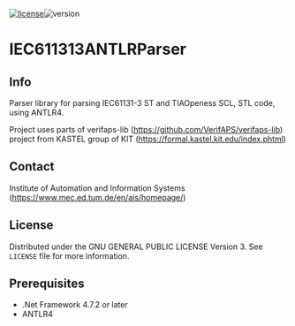 <!-- PROJECT SHIELDS -->
<!--
*** I'm using markdown "reference style" links for readability.
*** Reference links are enclosed in brackets [ ] instead of parentheses ( ).
*** See the bottom of this document for the declaration of the reference variables
*** for contributors-url, forks-url, etc. This is an optional, concise syntax you may use.
*** https://www.markdownguide.org/basic-syntax/#reference-style-links
-->

[![license][license-shield]][license-url]![version][version-shield]

# IEC611313ANTLRParser

<!-- Description -->
## Info

Parser library for parsing IEC61131-3 ST and TIAOpeness SCL, STL code, using ANTLR4.   

Project uses parts of verifaps-lib (https://github.com/VerifAPS/verifaps-lib) project from KASTEL group of KIT (https://formal.kastel.kit.edu/index.phtml)

<!-- CONTACT -->
## Contact

Institute of Automation and Information Systems (https://www.mec.ed.tum.de/en/ais/homepage/)

<!--
Project Link: (https://github.com/your_username/repo_name](https://github.com/your_username/repo_name)
-->

<!-- LICENSE -->
## License

Distributed under the GNU GENERAL PUBLIC LICENSE Version 3. See `LICENSE` file for more information.

## Prerequisites

- .Net Framework 4.7.2 or later
- ANTLR4

<!--
## Nuget
-->

<!-- MARKDOWN LINKS & IMAGES -->
[license-url]: ./LICENSE
[license-shield]: https://img.shields.io/badge/license-GPLv3-blue
[version-shield]: https://img.shields.io/badge/version-1.0.0-blue

 

